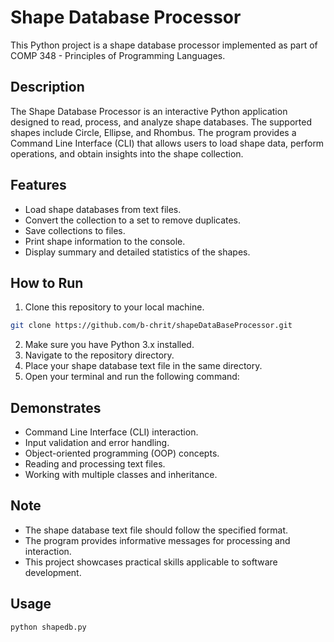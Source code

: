 # Shape Database Processor

This Python project is a shape database processor implemented as part of COMP 348 - Principles of Programming Languages.

## Description

The Shape Database Processor is an interactive Python application designed to read, process, and analyze shape databases. The supported shapes include Circle, Ellipse, and Rhombus. The program provides a Command Line Interface (CLI) that allows users to load shape data, perform operations, and obtain insights into the shape collection.

## Features

- Load shape databases from text files.
- Convert the collection to a set to remove duplicates.
- Save collections to files.
- Print shape information to the console.
- Display summary and detailed statistics of the shapes.

## How to Run

1. Clone this repository to your local machine.
```bash
git clone https://github.com/b-chrit/shapeDataBaseProcessor.git
```
2. Make sure you have Python 3.x installed.
3. Navigate to the repository directory.
4. Place your shape database text file in the same directory.
5. Open your terminal and run the following command:

## Demonstrates
* Command Line Interface (CLI) interaction.
* Input validation and error handling.
* Object-oriented programming (OOP) concepts.
* Reading and processing text files.
* Working with multiple classes and inheritance.

## Note
* The shape database text file should follow the specified format.
* The program provides informative messages for processing and interaction.
* This project showcases practical skills applicable to software development.

## Usage
```bash
python shapedb.py
